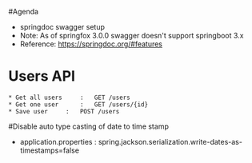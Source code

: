 #Agenda

* springdoc swagger setup
* Note: As of springfox 3.0.0 swagger doesn't support springboot 3.x
* Reference: https://springdoc.org/#features


# Users API
	* Get all users 	: 	GET /users 
	* Get one user		:	GET /users/{id}
	* Save user		:	POST /users
	

#Disable auto type casting of date to time stamp
* application.properties : spring.jackson.serialization.write-dates-as-timestamps=false